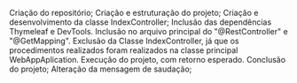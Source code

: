 Criação do repositório;
Criação e estruturação do projeto;
Criação e desenvolvimento da classe IndexController;
Inclusão das dependências Thymeleaf e DevTools. Inclusão no arquivo principal do "@RestController" e "@GetMapping". Exclusão da Classe IndexController, já que os procedimentos realizados foram realizados na classe principal WebAppAplication. Execução do projeto, com retorno esperado. Conclusão do projeto;
Alteração da mensagem de saudação;